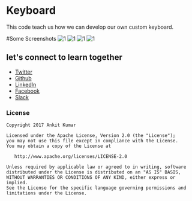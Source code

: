 # Keyboard

This code teach us how we can develop our own custom keyboard.

#Some Screenshots
![1](https://github.com/AnkitDroidGit/Android-Custom-Keyboard/blob/master/art/1.png)
![1](https://github.com/AnkitDroidGit/Android-Custom-Keyboard/blob/master/art/2.png)
![1](https://github.com/AnkitDroidGit/Android-Custom-Keyboard/blob/master/art/3.png)
![1](https://github.com/AnkitDroidGit/Android-Custom-Keyboard/blob/master/art/4.png)


## let's connect to learn together
- [Twitter](https://twitter.com/KumarAnkitRKE)
- [Github](https://github.com/AnkitDroidGit)
- [LinkedIn](https://www.linkedin.com/in/kumarankitkumar/)
- [Facebook](https://www.facebook.com/freeankit)
- [Slack](https://ankitdroid.slack.com)

### License

    Copyright 2017 Ankit Kumar
    
    Licensed under the Apache License, Version 2.0 (the "License");
    you may not use this file except in compliance with the License.
    You may obtain a copy of the License at

       http://www.apache.org/licenses/LICENSE-2.0

    Unless required by applicable law or agreed to in writing, software
    distributed under the License is distributed on an "AS IS" BASIS,
    WITHOUT WARRANTIES OR CONDITIONS OF ANY KIND, either express or implied.
    See the License for the specific language governing permissions and
    limitations under the License.

